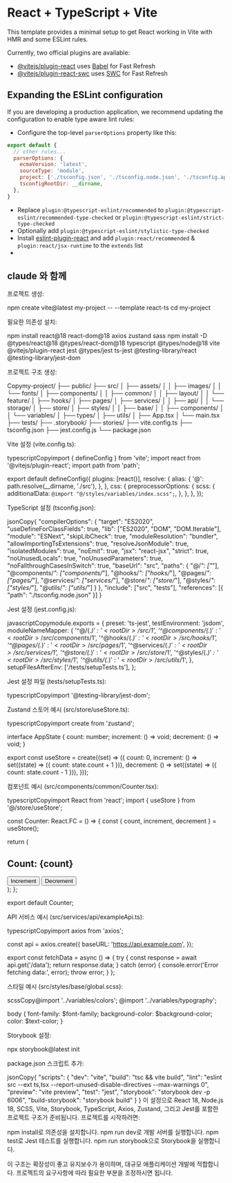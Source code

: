 # React + TypeScript + Vite

This template provides a minimal setup to get React working in Vite with HMR and some ESLint rules.

Currently, two official plugins are available:

- [@vitejs/plugin-react](https://github.com/vitejs/vite-plugin-react/blob/main/packages/plugin-react/README.md) uses [Babel](https://babeljs.io/) for Fast Refresh
- [@vitejs/plugin-react-swc](https://github.com/vitejs/vite-plugin-react-swc) uses [SWC](https://swc.rs/) for Fast Refresh

## Expanding the ESLint configuration

If you are developing a production application, we recommend updating the configuration to enable type aware lint rules:

- Configure the top-level `parserOptions` property like this:

```js
export default {
  // other rules...
  parserOptions: {
    ecmaVersion: 'latest',
    sourceType: 'module',
    project: ['./tsconfig.json', './tsconfig.node.json', './tsconfig.app.json'],
    tsconfigRootDir: __dirname,
  },
}
```

- Replace `plugin:@typescript-eslint/recommended` to `plugin:@typescript-eslint/recommended-type-checked` or `plugin:@typescript-eslint/strict-type-checked`
- Optionally add `plugin:@typescript-eslint/stylistic-type-checked`
- Install [eslint-plugin-react](https://github.com/jsx-eslint/eslint-plugin-react) and add `plugin:react/recommended` & `plugin:react/jsx-runtime` to the `extends` list
- 
##  claude 와 함께

프로젝트 생성:

npm create vite@latest my-project -- --template react-ts
cd my-project

필요한 의존성 설치:

npm install react@18 react-dom@18 axios zustand sass
npm install -D @types/react@18 @types/react-dom@18 typescript @types/node@18 vite @vitejs/plugin-react jest @types/jest ts-jest @testing-library/react @testing-library/jest-dom

프로젝트 구조 생성:

Copymy-project/
├── public/
├── src/
│   ├── assets/
│   │   ├── images/
│   │   └── fonts/
│   ├── components/
│   │   ├── common/
│   │   ├── layout/
│   │   └── feature/
│   ├── hooks/
│   ├── pages/
│   ├── services/
│   │   ├── api/
│   │   └── storage/
│   ├── store/
│   ├── styles/
│   │   ├── base/
│   │   ├── components/
│   │   └── variables/
│   ├── types/
│   ├── utils/
│   ├── App.tsx
│   └── main.tsx
├── tests/
├── .storybook/
├── stories/
├── vite.config.ts
├── tsconfig.json
├── jest.config.js
└── package.json

Vite 설정 (vite.config.ts):

typescriptCopyimport { defineConfig } from 'vite';
import react from '@vitejs/plugin-react';
import path from 'path';

export default defineConfig({
  plugins: [react()],
  resolve: {
    alias: {
      '@': path.resolve(__dirname, './src'),
    },
  },
  css: {
    preprocessorOptions: {
      scss: {
        additionalData: `@import "@/styles/variables/index.scss";`,
      },
    },
  },
});

TypeScript 설정 (tsconfig.json):

jsonCopy{
  "compilerOptions": {
    "target": "ES2020",
    "useDefineForClassFields": true,
    "lib": ["ES2020", "DOM", "DOM.Iterable"],
    "module": "ESNext",
    "skipLibCheck": true,
    "moduleResolution": "bundler",
    "allowImportingTsExtensions": true,
    "resolveJsonModule": true,
    "isolatedModules": true,
    "noEmit": true,
    "jsx": "react-jsx",
    "strict": true,
    "noUnusedLocals": true,
    "noUnusedParameters": true,
    "noFallthroughCasesInSwitch": true,
    "baseUrl": "src",
    "paths": {
      "@/*": ["*"],
      "@components/*": ["components/*"],
      "@hooks/*": ["hooks/*"],
      "@pages/*": ["pages/*"],
      "@services/*": ["services/*"],
      "@store/*": ["store/*"],
      "@styles/*": ["styles/*"],
      "@utils/*": ["utils/*"]
    }
  },
  "include": ["src", "tests"],
  "references": [{ "path": "./tsconfig.node.json" }]
}

Jest 설정 (jest.config.js):

javascriptCopymodule.exports = {
  preset: 'ts-jest',
  testEnvironment: 'jsdom',
  moduleNameMapper: {
    '^@/(.*)$': '<rootDir>/src/$1',
    '^@components/(.*)$': '<rootDir>/src/components/$1',
    '^@hooks/(.*)$': '<rootDir>/src/hooks/$1',
    '^@pages/(.*)$': '<rootDir>/src/pages/$1',
    '^@services/(.*)$': '<rootDir>/src/services/$1',
    '^@store/(.*)$': '<rootDir>/src/store/$1',
    '^@styles/(.*)$': '<rootDir>/src/styles/$1',
    '^@utils/(.*)$': '<rootDir>/src/utils/$1',
  },
  setupFilesAfterEnv: ['<rootDir>/tests/setupTests.ts'],
};

Jest 설정 파일 (tests/setupTests.ts):

typescriptCopyimport '@testing-library/jest-dom';

Zustand 스토어 예시 (src/store/useStore.ts):

typescriptCopyimport create from 'zustand';

interface AppState {
  count: number;
  increment: () => void;
  decrement: () => void;
}

export const useStore = create<AppState>((set) => ({
  count: 0,
  increment: () => set((state) => ({ count: state.count + 1 })),
  decrement: () => set((state) => ({ count: state.count - 1 })),
}));

컴포넌트 예시 (src/components/common/Counter.tsx):

typescriptCopyimport React from 'react';
import { useStore } from '@/store/useStore';

const Counter: React.FC = () => {
  const { count, increment, decrement } = useStore();

  return (
    <div>
      <h2>Count: {count}</h2>
      <button onClick={increment}>Increment</button>
      <button onClick={decrement}>Decrement</button>
    </div>
  );
};

export default Counter;

API 서비스 예시 (src/services/api/exampleApi.ts):

typescriptCopyimport axios from 'axios';

const api = axios.create({
  baseURL: 'https://api.example.com',
});

export const fetchData = async () => {
  try {
    const response = await api.get('/data');
    return response.data;
  } catch (error) {
    console.error('Error fetching data:', error);
    throw error;
  }
};

스타일 예시 (src/styles/base/global.scss):

scssCopy@import '../variables/colors';
@import '../variables/typography';

body {
  font-family: $font-family;
  background-color: $background-color;
  color: $text-color;
}

Storybook 설정:

npx storybook@latest init

package.json 스크립트 추가:

jsonCopy{
  "scripts": {
    "dev": "vite",
    "build": "tsc && vite build",
    "lint": "eslint src --ext ts,tsx --report-unused-disable-directives --max-warnings 0",
    "preview": "vite preview",
    "test": "jest",
    "storybook": "storybook dev -p 6006",
    "build-storybook": "storybook build"
  }
}
이 설정으로 React 18, Node.js 18, SCSS, Vite, Storybook, TypeScript, Axios, Zustand, 그리고 Jest를 포함한 프로젝트 구조가 준비됩니다.
프로젝트를 시작하려면:

npm install로 의존성을 설치합니다.
npm run dev로 개발 서버를 실행합니다.
npm test로 Jest 테스트를 실행합니다.
npm run storybook으로 Storybook을 실행합니다.

이 구조는 확장성이 좋고 유지보수가 용이하며, 대규모 애플리케이션 개발에 적합합니다. 프로젝트의 요구사항에 따라 필요한 부분을 조정하시면 됩니다.
